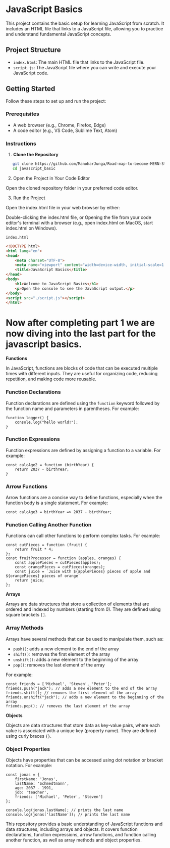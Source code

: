 # JavaScript Basics

This project contains the basic setup for learning JavaScript from scratch. It includes an HTML file that links to a JavaScript file, allowing you to practice and understand fundamental JavaScript concepts.

## Project Structure

- `index.html`: The main HTML file that links to the JavaScript file.
- `script.js`: The JavaScript file where you can write and execute your JavaScript code.

## Getting Started

Follow these steps to set up and run the project:

### Prerequisites

- A web browser (e.g., Chrome, Firefox, Edge)
- A code editor (e.g., VS Code, Sublime Text, Atom)

### Instructions

1. **Clone the Repository**


```bash
   git clone https://github.com/ManoharJunga/Road-map-to-become-MERN-Stack-developer/tree/main/Javascript/Javascript_basic.git
   cd javascript_basic
```

2. Open the Project in Your Code Editor

Open the cloned repository folder in your preferred code editor.

3. Run the Project

Open the index.html file in your web browser by either:

Double-clicking the index.html file, or
Opening the file from your code editor's terminal with a browser (e.g., open index.html on MacOS, start index.html on Windows).


`index.html`

```html
<!DOCTYPE html>
<html lang="en">
<head>
    <meta charset="UTF-8">
    <meta name="viewport" content="width=device-width, initial-scale=1.0">
    <title>JavaScript Basics</title>
</head>
<body>
    <h1>Welcome to JavaScript Basics</h1>
    <p>Open the console to see the JavaScript output.</p>
</body>
<script src="./script.js"></script>
</html>

```
# Now after completing part 1 we are now diving into the last part for the javascript basics.

**Functions**

In JavaScript, functions are blocks of code that can be executed multiple times with different inputs. They are useful for organizing code, reducing repetition, and making code more reusable.

### Function Declarations

Function declarations are defined using the `function` keyword followed by the function name and parameters in parentheses. For example:
```
function logger() {
    console.log("hello world!");
}
```
### Function Expressions

Function expressions are defined by assigning a function to a variable. For example:
```
const calcAge2 = function (birthYear) {
    return 2037 - birthYear;
}
```
### Arrow Functions

Arrow functions are a concise way to define functions, especially when the function body is a single statement. For example:
```
const calcAge3 = birthYear => 2037 - birthYear;
```
### Function Calling Another Function

Functions can call other functions to perform complex tasks. For example:
```
const cutPieces = function (fruit) {
    return fruit * 4;
};
const fruitProcessor = function (apples, oranges) {
    const applePieces = cutPieces(apples);
    const orangePieces = cutPieces(oranges);
    const juice = `Juice with ${applePieces} pieces of apple and ${orangePieces} pieces of orange`
    return juice;
};
```
**Arrays**

Arrays are data structures that store a collection of elements that are ordered and indexed by numbers (starting from 0). They are defined using square brackets `[]`.

### Array Methods

Arrays have several methods that can be used to manipulate them, such as:

* `push()`: adds a new element to the end of the array
* `shift()`: removes the first element of the array
* `unshift()`: adds a new element to the beginning of the array
* `pop()`: removes the last element of the array

For example:
```
const friends = ['Michael', 'Steven', 'Peter'];
friends.push("jack"); // adds a new element to the end of the array
friends.shift(); // removes the first element of the array
friends.unshift("jack"); // adds a new element to the beginning of the array
friends.pop(); // removes the last element of the array
```
**Objects**

Objects are data structures that store data as key-value pairs, where each value is associated with a unique key (property name). They are defined using curly braces `{}`.

### Object Properties

Objects have properties that can be accessed using dot notation or bracket notation. For example:
```
const jonas = {
    firstName: 'Jonas',
    lastName: 'Schmedtmann',
    age: 2037 - 1991,
    job: 'teacher',
    friends: ['Michael', 'Peter', 'Steven']
};

console.log(jonas.lastName); // prints the last name
console.log(jonas['lastName']); // prints the last name
```
This repository provides a basic understanding of JavaScript functions and data structures, including arrays and objects. It covers function declarations, function expressions, arrow functions, and function calling another function, as well as array methods and object properties.